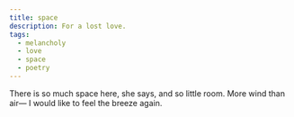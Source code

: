 ```yaml
---
title: space
description: For a lost love.
tags:
  - melancholy
  - love
  - space
  - poetry
---
```

There is so much space here, she says,
and so little room.
More wind than air—
I would like to feel the breeze again.